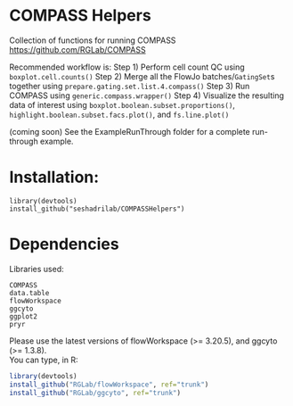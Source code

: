 # COMPASS Helpers
Collection of functions for running COMPASS https://github.com/RGLab/COMPASS

Recommended workflow is:
Step 1) Perform cell count QC using `boxplot.cell.counts()`
Step 2) Merge all the FlowJo batches/`GatingSet`s together using `prepare.gating.set.list.4.compass()`
Step 3) Run COMPASS using `generic.compass.wrapper()`
Step 4) Visualize the resulting data of interest using `boxplot.boolean.subset.proportions()`, `highlight.boolean.subset.facs.plot()`, and `fs.line.plot()`

(coming soon) See the ExampleRunThrough folder for a complete run-through example.

# Installation:

```
library(devtools)
install_github("seshadrilab/COMPASSHelpers")
```

# Dependencies

Libraries used:

```
COMPASS
data.table
flowWorkspace
ggcyto
ggplot2
pryr
```

Please use the latest versions of flowWorkspace (>= 3.20.5), and ggcyto (>= 1.3.8).  
You can type, in R: 
```r
library(devtools)
install_github("RGLab/flowWorkspace", ref="trunk")
install_github("RGLab/ggcyto", ref="trunk")
```
